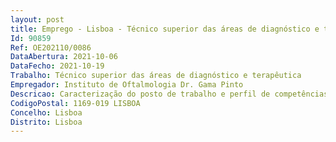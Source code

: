 ```yaml
--- 
layout: post
title: Emprego - Lisboa - Técnico superior das áreas de diagnóstico e terapêutica
Id: 90859
Ref: OE202110/0086
DataAbertura: 2021-10-06
DataFecho: 2021-10-19
Trabalho: Técnico superior das áreas de diagnóstico e terapêutica
Empregador: Instituto de Oftalmologia Dr. Gama Pinto
Descricao: Caracterização do posto de trabalho e perfil de competências1.1	— Caracterização do posto de trabalho  O conteúdo funcional da categoria de técnico superior das áreas de diagnóstico e terapêutica, está descrito nos artigos 6.º e 9.º do Decreto Lei n.º 111 2017, de 31 de agosto.1.2	— Perfil de competências  O enunciado no artigo 5.º do Decreto Lei n.º 111 2017, de 31 de agosto.
CodigoPostal: 1169-019 LISBOA
Concelho: Lisboa
Distrito: Lisboa
--- 
```

